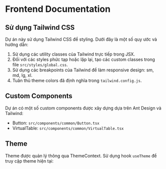 # Frontend Documentation

## Sử dụng Tailwind CSS

Dự án này sử dụng Tailwind CSS để styling. Dưới đây là một số quy ước và hướng dẫn:

1. Sử dụng các utility classes của Tailwind trực tiếp trong JSX.
2. Đối với các styles phức tạp hoặc lặp lại, tạo các custom classes trong file `src/styles/global.css`.
3. Sử dụng các breakpoints của Tailwind để làm responsive design: sm, md, lg, xl.
4. Tuân thủ theme colors đã định nghĩa trong `tailwind.config.js`.

## Custom Components

Dự án có một số custom components được xây dựng dựa trên Ant Design và Tailwind:

- Button: `src/components/common/Button.tsx`
- VirtualTable: `src/components/common/VirtualTable.tsx`

## Theme

Theme được quản lý thông qua ThemeContext. Sử dụng hook `useTheme` để truy cập theme hiện tại:
